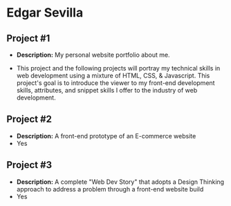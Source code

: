 # Edgar Sevilla


## Project #1

- <b>Description:</b>  My personal website portfolio about me.

- This project and the following projects will portray my technical skills in web development using a mixture of HTML, CSS, & Javascript. This project's goal is to introduce the viewer to my front-end development skills, attributes, and snippet skills I offer to the industry of web development.


## Project #2

- <b>Description:</b>  A front-end prototype of an E-commerce website
- Yes

## Project #3

- <b>Description:</b>  A complete "Web Dev Story" that adopts a Design Thinking approach to address a problem through a front-end website build
- Yes
